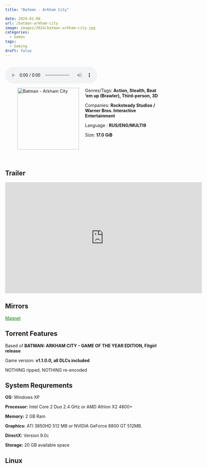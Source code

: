 ```yaml
---
title: "Batman - Arkham City"

date: 2024-01-08
url: /batman-arkham-city
image: images/2024/batman-arkham-city.jpg
categories:
  - Games
tags:
  - Gaming
draft: false
---
```

##

<style>
  body.dark-mode,
  body.dark-mode main * {
    background: url('/images/2024/batman-arkham-city.webp') center center fixed no-repeat;
    background-size: 100% 100%;
    background-size: cover;
    color: #f5f5f5;
  }
</style>
<script>
    document.addEventListener('DOMContentLoaded', function () {
        var body = document.body;
        var switcher = document.querySelector('.js-toggle');
                body.classList.add('dark-mode');
                // Save user preference in storage
                localStorage.setItem('darkMode', 'true');
            
        });
</script>

<audio controls autoplay>
  <source src="/audio/batman.mp3" type="audio/mp3">
  Your browser does not support the audio tag.
</audio>


<figure style="float: left; margin-right: 20px;">
  <img src="/images/2024/batman-arkham-city.jpg" alt="Batman - Arkham City" style="width: 200px;">
</figure>

Genres/Tags: **Action, Stealth, Beat ’em up (Brawler), Third-person, 3D**

Companies: **Rocksteady Studios / Warner Bros. Interactive Entertainment**

Language : **RUS/ENG/MULTI9**

Size: **17.0 GiB**
# ⠀

## Trailer
<iframe width="640" height="360" src="https://www.youtube.com/embed/MlX--IPxTRU" title="Batman: Arkham City Launch Trailer" frameborder="0" allow="accelerometer; autoplay; clipboard-write; encrypted-media; gyroscope; picture-in-picture; web-share" allowfullscreen></iframe>

## Mirrors
<a href="magnet:?xt=urn:btih:IWXTHNSSMOLVAUHZXDVMGXAQXGYUFFXQ&dn=Batman%20-%20Arkham%20City" style="color: green;">Magnet</a>

## Torrent Features
Based of **BATMAN: ARKHAM CITY – GAME OF THE YEAR EDITION, Fitgirl release**

Game version: **v1.1.0.0, all DLCs included**

NOTHING ripped, NOTHING re-encoded

## System Requrements
**OS:** Windows XP

**Processor:** Intel Core 2 Duo 2.4 GHz or AMD Athlon X2 4800+

**Memory:** 2 GB Ram

**Graphics:** ATI 3850HD 512 MB or NVIDIA GeForce 8800 GT 512MB.

**DirectX:** Version 9.0c

**Storage:** 20 GB available space

## Linux
